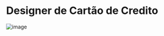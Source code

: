 # Designer de Cartão de Credito 


![image](https://github.com/user-attachments/assets/456a1fce-117c-4d41-9ed5-8cf26f572e1c)
